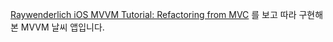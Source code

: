 [Raywenderlich iOS MVVM Tutorial: Refactoring from MVC](https://www.raywenderlich.com/6733535-ios-mvvm-tutorial-refactoring-from-mvc) 를 보고 따라 구현해본 MVVM 날씨 앱입니다.